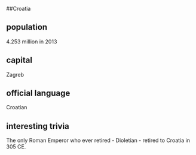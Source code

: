 ##Croatia
## population

4.253 million in 2013

## capital

Zagreb
 
## official language

Croatian

## interesting trivia

The only Roman Emperor who ever retired - Dioletian - retired to Croatia in 305 CE. 



